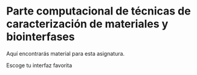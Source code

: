 # Parte computacional de técnicas de caracterización de materiales y biointerfases

Aquí encontrarás material para esta asignatura.

Escoge tu interfaz favorita
